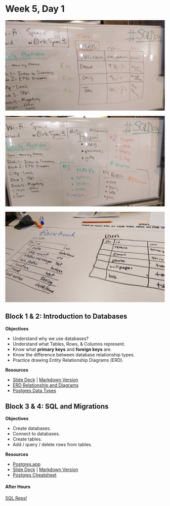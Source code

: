 # Week 5, Day 1

![ERD](erd.jpg)

![SQLDAY](sql_day_erd_exercise.jpg)

![Table Drawing](table_drawing.jpg)

## Block 1 & 2: Introduction to Databases

**Objectives**

* Understand why we use databases?
* Understand what Tables, Rows, & Columns represent.
* Know what **primary keys** and **foreign keys** are.
* Know the difference between database relationship types.
* Practice drawing Entity Relationship Diagrams (ERD).

**Resources**

* <a href='https://presentations.generalassemb.ly/48968f4167d746ba7c7c#/'>Slide Deck</a> | <a href='https://gist.github.com/code-for-coffee/48968f4167d746ba7c7c'>Markdown Version</a>
* <a href='https://github.com/ga-students/WDI_Chi_Darth_Vader/blob/master/05_full_stack_sinatra/SQL%20ERD%20Handout.pdf'>ERD Relationship and Diagrams</a>
* <a href='https://github.com/ga-students/WDI_Chi_Darth_Vader/blob/master/05_full_stack_sinatra/PostgresDataTypes.pdf'>Postgres Data Types</a>

## Block 3 & 4: SQL and Migrations

**Objectives**

* Create databases.
* Connect to databases.
* Create tables.
* Add / query / delete rows from tables.

**Resources**

* <a href='http://postgresapp.com/'>Postgres.app</a>
* <a href='https://presentations.generalassemb.ly/fafcb38d806dee2038d6#/'>Slide Deck</a> | <a href='https://gist.github.com/code-for-coffee/fafcb38d806dee2038d6'>Markdown Version</a>
* <a href='https://github.com/ga-students/WDI_Chi_Darth_Vader/blob/master/05_full_stack_sinatra/sql_postgres_cheatsheet.md'>Postgres Cheatsheet</a>

#### After Hours

<a href='https://github.com/ga-students/WDI_Chi_Darth_Vader/blob/master/05_full_stack_sinatra/d01/after_hours.md'>SQL Reps!</a>
